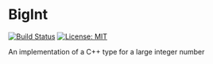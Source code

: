 # BigInt
[![Build Status](https://travis-ci.com/BenasB/BigInt.svg?branch=master)](https://travis-ci.com/BenasB/BigInt)
[![License: MIT](https://img.shields.io/badge/License-MIT-yellow.svg)](https://opensource.org/licenses/MIT)

An implementation of a C++ type for a large integer number 
